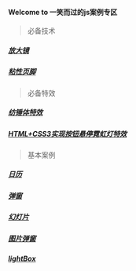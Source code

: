 #### Welcome to 一笑而过的js案例专区

> 必备技术
> 
##### [放大镜]( https://forevercz.github.io/jsShow/magnifyingGlass)
##### [粘性页脚]( https://forevercz.github.io/jsShow/sticky-footer)

> 必备特效
> 
##### [纺锤体特效]( https://forevercz.github.io/jsShow/fangChuiTi)
##### [HTML+CSS3实现按钮悬停霓虹灯特效]( https://forevercz.github.io/jsShow/button_ef1)

>基本案例
>
##### [日历]( https://forevercz.github.io/jsShow/Calendar)
##### [弹窗]( https://forevercz.github.io/jsShow/Pop)
##### [幻灯片]( https://forevercz.github.io/jsShow/Slide)
##### [图片弹窗]( https://forevercz.github.io/jsShow/picPop)
##### [lightBox]( https://forevercz.github.io/jsShow/lightBox)